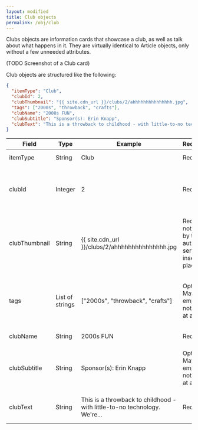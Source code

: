```yaml
---
layout: modified
title: Club objects
permalink: /obj/club
---
```

Clubs objects are information cards that showcase a club, as well as talk about what happens in it. They are virtually identical to Article objects, only without a few unneeded attributes. 

(TODO Screenshot of a Club card)

Club objects are structured like the following:
```json
{
  "itemType": "Club",
  "clubId": 2,
  "clubThumbnail": "{{ site.cdn_url }}/clubs/2/ahhhhhhhhhhhhhhh.jpg",
  "tags": ["2000s", "throwback", "crafts"],
  "clubName": "2000s FUN",
  "clubSubtitle": "Sponsor(s): Erin Knapp",
  "clubText": "This is a throwback to childhood - with little-to-no technology. We're going to play board games, do crafts, make bracelets, work on puzzles, and use sidewalk chalk to create a stress-free environment for students to gather and socialize for fun! The goal is social interaction and creating a sense of belonging at FHS"
}
```

| Field         | Type            | Example                                                                   | Requirement                                                                   | Description                                                                     |
|---------------|-----------------|---------------------------------------------------------------------------|-------------------------------------------------------------------------------|---------------------------------------------------------------------------------|
| itemType      | String          | Club                                                                      | Required                                                                      | The type of the object.                                                         |
| clubId        | Integer         | 2                                                                         | Required                                                                      | The ID of the club. No two clubs share the same ID.                             |
| clubThumbnail | String          | {{ site.cdn_url }}/clubs/2/ahhhhhhhhhhhhhhh.jpg                           | Required - If not defined by the author, the server will insert a placeholder | A picture for the club. May be a logo, or a picture of people in the club, etc. |
| tags          | List of strings | ["2000s", "throwback", "crafts"]                                          | Optional - May be empty ([]) or not defined at all                            | List of tags for the club, used when searching or filtering to specific tags.   |
| clubName      | String          | 2000s FUN                                                                 | Required                                                                      | Name of the club.                                                               |
| clubSubtitle  | String          | Sponsor(s): Erin Knapp                                                    | Optional - May be empty ("") or not defined at all                            | One-line subtitle for the club. Ellipses after one line.                        |
| clubText      | String          | This is a throwback to childhood - with little-to-no technology. We're... | Required                                                                      | Text contents of the club card.                                                 |